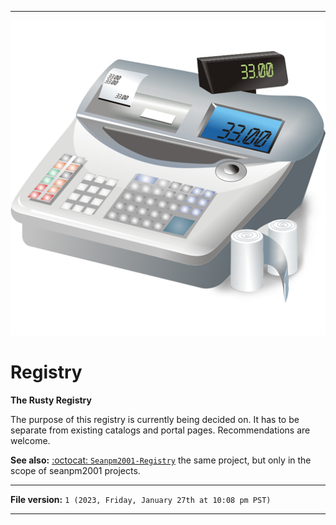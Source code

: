 
***

![/Cash-register-icon1.png](/Cash-register-icon1.png)

# Registry

**The Rusty Registry**

The purpose of this registry is currently being decided on. It has to be separate from existing catalogs and portal pages. Recommendations are welcome.

**See also:** [:octocat: `Seanpm2001-Registry`](https://github.com/seanpm2001/Seanpm2001-Registry/) the same project, but only in the scope of seanpm2001 projects.

***

**File version:** `1 (2023, Friday, January 27th at 10:08 pm PST)`

***
